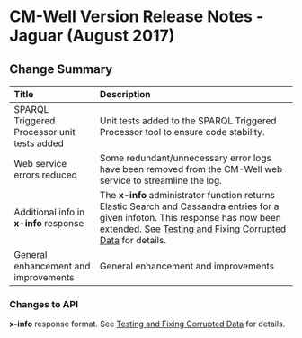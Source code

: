 # CM-Well Version Release Notes - Jaguar (August 2017) #

## Change Summary ##

 Title | Description 
:------|:-----------
SPARQL Triggered Processor unit tests added | Unit tests added to the SPARQL Triggered Processor tool to ensure code stability.
Web service errors reduced | Some redundant/unnecessary error logs have been removed from the CM-Well web service to streamline the log.
Additional info in **x-info** response | The **x-info** administrator function returns Elastic Search and Cassandra entries for a given infoton. This response has now been extended. See [Testing and Fixing Corrupted Data](Admin.TestAndFixCorruptedData.md) for details.
General enhancement and improvements | General enhancement and improvements

### Changes to API ###
**x-info** response format. See [Testing and Fixing Corrupted Data](Admin.TestAndFixCorruptedData.md) for details.

